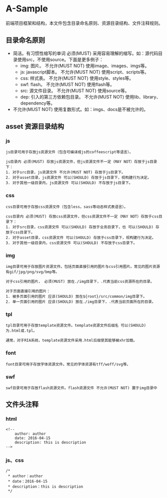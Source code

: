 # A-Sample
前端项目框架和结构，本文件包含目录命名原则、资源目录结构、文件注释规则。

## 目录命名原则

- 简洁。有习惯性缩写的单词 必须(MUST) 采用容易理解的缩写。如：源代码目录使用src，不使用source。下面是更多例子：
	- img: 图片。 不允许(MUST NOT) 使用image、images、imgs等。
	- js: javascript脚本。 不允许(MUST NOT) 使用script、scripts等。
	- css: 样式表。 不允许(MUST NOT) 使用style、styles等。
	- swf: flash。 不允许(MUST NOT) 使用flash等。
	- src: 源文件目录。 不允许(MUST NOT) 使用source等。
	- dep: 引入的第三方依赖包目录。 不允许(MUST NOT) 使用lib、library、dependency等。
- 不允许(MUST NOT) 使用复数形式。如：imgs、docs是不被允许的。

## asset  资源目录结构

### js
	js目录可用于存放js资源文件（包含可编译成js的coffeescript等语言）。
	
	js目录内 必须(MUST) 存放js资源文件，但js资源文件不一定（MAY NOT）存放于js目录下：
	1. 对于src目录，js资源文件 不允许(MUST NOT) 存放于js目录下。
	2. 对于asset目录，js资源文件 可以(SHOULD) 存放于js目录下，视构建行为决定。
	3. 对于其他一级目录内，js资源文件 可以(SHOULD) 不存放于js目录下。
		
### css
	css目录可用于存放css资源文件（包含less，sass等动态样式表语言）。

	css目录内 必须(MUST) 存放css资源文件，但css资源文件不一定（MAY NOT）存放于css目录下：
	1. 对于src目录，css资源文件 可以(SHOULD) 存放于业务目录下，也 可以(SHOULD) 存放于css目录下。
	2. 对于asset目录，css资源文件 可以(SHOULD) 存放于css目录下，视构建行为决定。
	3. 对于其他一级目录内，css资源文件 可以(SHOULD) 不存放于css目录下。
		
### img
	img目录可用于存放图片资源文件。包括页面直接引用的图片与css引用图片。常见的图片资源有gif/jpg/png/svg/bmp等。
		
	对于css引用的图片， 必须(MUST) 放在./img目录下，.代表当前css资源所在的目录。
		
	对于页面直接引用的图片：
	1. 被多页面引用的图片 应该(SHOULD) 放在${root}/src/common/img目录下。
	2. 单一页面引用的图片 应该(SHOULD) 放在./img目录下，.代表当前页面所在的目录。
		
### tpl
	tpl目录可用于存放template资源文件。template资源文件后缀名 可以(SHOULD) 为.html或.tpl。
		
	通常，对于RIA系统，template资源文件采用.html后缀使其能够被xhr加载。
		
### font
	font目录可用于存放字体资源文件。常见的字体资源有tff/woff/svg等。
		
### swf
	swf目录可用于存放flash资源文件。flash资源文件 不允许(MUST NOT) 置于img目录中
		
## 文件头注释
### html
```
<!--
	author: author
	date: 2016-04-15
	description: this is description
-->
```

### js、css
```
/*
 * author：author
 * date：2016-04-15
 * description：this is description
 */
 ```
